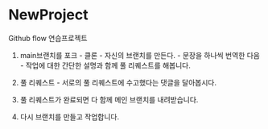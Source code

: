 # NewProject
Github flow 연습프로젝트

1. main브랜치를 포크 - 클론 - 자신의 브랜치를 만든다. - 문장을 하나씩 번역한 다음 - 작업에 대한 간단한 설명과 함께 풀 리퀘스트를 해봅니다.

2. 풀 리퀘스트 - 서로의 풀 리퀘스트에 수고했다는 댓글을 달아봅시다.

3. 풀 리퀘스트가 완료되면 다 함께 메인 브랜치를 내려받습니다.

4. 다시 브랜치를 만들고 작업합니다.
